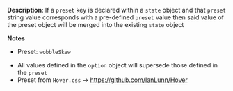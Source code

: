 __Description__: If a `preset` key is declared within a `state` object and that `preset` string value corresponds with a pre-defined `preset` value then said value of the preset object will be merged into the existing `state` object

__Notes__

+ Preset: `wobbleSkew`
- All values defined in the `option` object will supersede those defined in the `preset`
- Preset from `Hover.css` -> https://github.com/IanLunn/Hover